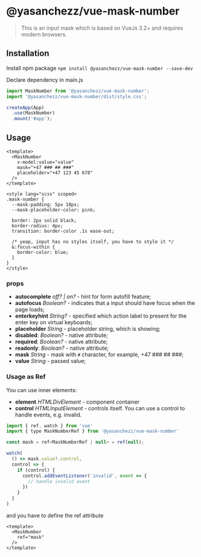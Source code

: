 # @yasanchezz/vue-mask-number

> This is an input mask which is based on VueJs 3.2+ and requires modern browsers.

## Installation

Install npm package
`npm install @yasanchezz/vue-mask-number --save-dev`

Declare dependency in main.js

``` js
import MaskNumber from '@yasanchezz/vue-mask-number';
import '@yasanchezz/vue-mask-number/dist/style.css';

createApp(App)
  .use(MaskNumber)
  .mount('#app');
```

## Usage

``` vue
<template>
  <MaskNumber
    v-model:value="value"
    mask="+47 ### ## ###"
    placeholder="+47 123 45 678"
  />
</template>

<style lang="scss" scoped>
.mask-number {
  --mask-padding: 5px 10px;
  --mask-placeholder-color: pink;

  border: 2px solid black;
  border-radius: 4px;
  transition: border-color .1s ease-out;

  /* yeap, input has no styles itself, you have to style it */
  &:focus-within {
    border-color: blue;
  }
}
</style>
```

### props
* __autocomplete__ *off? | on?* - hint for form autofill feature;
* __autofocus__ *Boolean?* - indicates that a input should have focus when the page loads;
* __enterkeyhint__ *String?* - specified which action label to present for the enter key on virtual keyboards;
* __placeholder__ *String* - placeholder string, which is showing;
* __disabled__: *Boolean?* - native attribute;
* __required__: *Boolean?* - native attribute;
* __readonly__: *Boolean?* - native attribute;
* __mask__ *String* - mask with `#` character, for example, +47 ### ## ###;
* __value__ *String* - passed value;

### Usage as Ref
You can use inner elements:

* __element__ *HTMLDivElement* - component container
* __control__ *HTMLInputElement* - controls itself. You can use a control to handle events, e.g. invalid.

``` js
import { ref, watch } from 'vue'
import { type MaskNumberRef } from '@yasanchezz/vue-mask-number'

const mask = ref<MaskNumberRef | null> = ref(null);

watch(
  () => mask.value?.control,
  control => {
    if (control) {
      control.addEventListener('invalid', event => {
        // handle invalid event
      })
    }
  }
)
```

and you have to define the ref attribute
``` vue
<template>
  <MaskNumber
    ref="mask"
  />
</template>
```
